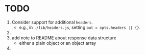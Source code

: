 TODO
==== 	

1. Consider support for additional `headers`.
	-	e.g., in `./lib/headers.js`, setting `out = opts.headers || {}`.
2. 
3. add note to README about response data structure
	-	either a plain object or an object array
4. 